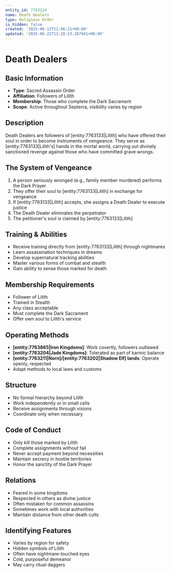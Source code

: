 ```yaml
---
entity_id: 7763124
name: Death Dealers
type: Religious Order
is_hidden: false
created: '2025-06-12T21:06:21+00:00'
updated: '2025-06-22T13:20:23.267941+00:00'
---
```


# Death Dealers

## Basic Information

- **Type**: Sacred Assassin Order
- **Affiliation**: Followers of Lilith
- **Membership**: Those who complete the Dark Sacrament
- **Scope**: Active throughout Septerra, visibility varies by region

## Description

Death Dealers are followers of [entity:7763133|Lilith] who have offered their soul in order to become instruments of vengeance. They serve as [entity:7763133|Lilith's] hands in the mortal world, carrying out divinely sanctioned revenge against those who have committed grave wrongs.

## The System of Vengeance

1. A person seriously wronged (e.g., family member murdered) performs the Dark Prayer
2. They offer their soul to [entity:7763133|Lilith] in exchange for vengeance
3. If [entity:7763133|Lilith] accepts, she assigns a Death Dealer to execute justice
4. The Death Dealer eliminates the perpetrator
5. The petitioner's soul is claimed by [entity:7763133|Lilith]

## Training & Abilities

- Receive training directly from [entity:7763133|Lilith] through nightmares
- Learn assassination techniques in dreams
- Develop supernatural tracking abilities
- Master various forms of combat and stealth
- Gain ability to sense those marked for death

## Membership Requirements

- Follower of Lilith
- Trained in Stealth
- Any class acceptable
- Must complete the Dark Sacrament
- Offer own soul to Lilith's service

## Operating Methods

- **[entity:7763865|Iron Kingdoms]**: Work covertly, followers outlawed
- **[entity:7763204|Jade Kingdoms]**: Tolerated as part of karmic balance
- **[entity:7763211|Norn]/[entity:7763202|Shadow Elf] lands**: Operate openly, respected
- Adapt methods to local laws and customs

## Structure

- No formal hierarchy beyond Lilith
- Work independently or in small cells
- Receive assignments through visions
- Coordinate only when necessary

## Code of Conduct

- Only kill those marked by Lilith
- Complete assignments without fail
- Never accept payment beyond necessities
- Maintain secrecy in hostile territories
- Honor the sanctity of the Dark Prayer

## Relations

- Feared in some kingdoms
- Respected in others as divine justice
- Often mistaken for common assassins
- Sometimes work with local authorities
- Maintain distance from other death cults

## Identifying Features

- Varies by region for safety
- Hidden symbols of Lilith
- Often have nightmare-touched eyes
- Cold, purposeful demeanor
- May carry ritual daggers